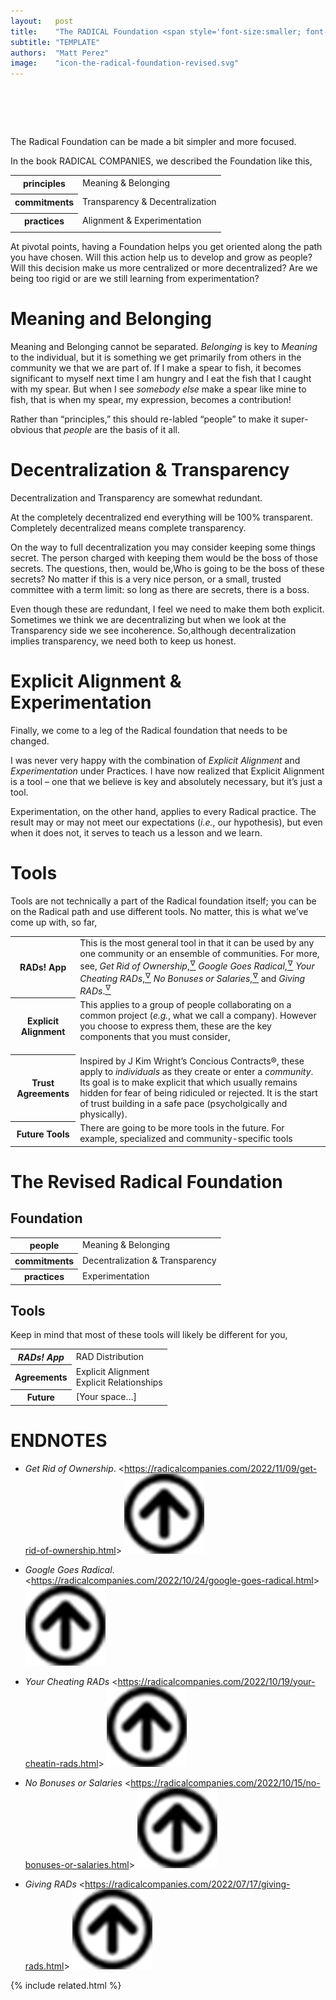 ```yaml
---
layout:   post
title:    "The RADICAL Foundation <span style='font-size:smaller; font-family:cursive; '>(revised)</span>"
subtitle: "TEMPLATE"
authors:  "Matt Perez"
image:    "icon-the-radical-foundation-revised.svg"
---
```


<div style="display:none;">
 <p>The <span class="_paradigm">Radical</span> foundation can be made a bit simpler and more focused.</p>
</div>

<h1>&nbsp;</h1>
 <p>The <span class="_paradigm">Radical</span> Foundation can be made a bit simpler and more focused.</p>
 <p>In the book <span class="_paradigm">RADICAL COMPANIES</span>, we described the Foundation like this,</p>
 <table align="center">
  <tr style="_background">
   <th>principles</th>
   <td>Meaning & Belonging</td>
  </tr>
  <tr>
   <td class="_spacer"></td>
  </tr>
  <tr>
   <th>commitments</th>
   <td>Transparency & Decentralization</td>
  </tr>
  <tr>
   <td class="_spacer"></td>
  </tr>
  <tr style="_background">
   <th>practices</th>
   <td>Alignment & Experimentation</td>
  </tr>
  <tr>
   <td class="_spacer"></td>
  </tr>
 </table>
 <p>At pivotal points, having a <span class='_paradigm'>Foundation</span> helps you get oriented along the path you have chosen. <span class="_quotespan">Will this action help us to develop and grow as people?</span> <span class="_quotespan">Will this decision make us more centralized or more decentralized?</span> <span class="_quotespan">Are we being too rigid or are we still learning from experimentation?</span></p>

<h1>Meaning and Belonging</h1>
 <p>Meaning and Belonging cannot be separated. <em>Belonging</em> is key to <em>Meaning</em> to the individual, but it is something we get primarily from others in the community we that we are part of. If I make a spear to fish, it becomes significant to myself next time I am hungry and I eat the fish that I caught with my spear. But when I see <em>somebody else</em> make a spear like mine to fish, that is when my spear, my expression, becomes a contribution!</p>
 <p>Rather than &ldquo;principles,&rdquo; this should re-labled &ldquo;people&rdquo; to make it super-obvious that <em>people</em> are the basis of it all.</p>

<h1>Decentralization & Transparency</h1>
 <p>Decentralization and Transparency are somewhat redundant.</p>
 <p>At the completely decentralized end everything will be 100% transparent. Completely decentralized means complete transparency.</p>
 <p>On the way to full decentralization you may consider keeping some things secret. The person charged with keeping them would be the boss of those secrets. The questions, then, would be,<span class="_quotespan">Who is going to be the boss of these secrets?</span> No matter if this is a very nice person, or a small, trusted committee with a term limit: so long as there are secrets, there is a boss.</p>
 <p>Even though these are redundant, I feel we need to make them both explicit. Sometimes we think we are decentralizing but when we look at the Transparency side we see incoherence. So,although decentralization implies transparency, we need both to keep us honest.</p>

<h1>Explicit Alignment & Experimentation</h1>
 <p>Finally, we come to a leg of the <span class="_paradigm">Radical</span> foundation that needs to be changed.</p>
 <p>I was never very happy with the combination of <em>Explicit Alignment</em> and <em>Experimentation</em> under Practices. I have now realized that Explicit Alignment is a tool &ndash; one that we believe is key and absolutely necessary, but it&rsquo;s just a tool.</p>
 <p>Experimentation, on the other hand, applies to every <span class="_paradigm">Radical</span> practice. The result may or may not meet our expectations (<em>i.e.</em>, our hypothesis), but even when it does not, it serves to teach us a lesson and we learn.</p>

<h1>Tools</h1>
 <p>Tools are not technically a part of the <span class="_paradigm">Radical</span> foundation itself; you can be on the <span class="_paradigm">Radical</span> path and use different tools. No matter, this is what we&rsquo;ve come up with, so far,</p>
 <div class="_center">
  <table class="_h2table">
   <tr id="_background">
    <th>RADs! App</th>
    <td>This is the most general tool in that it can be used by any one community or an ensemble of communities. For more, see,
                                   <em>Get Rid of Ownership</em>,<a href="#en01"><sup id="bm01">&hairsp;&nabla;&hairsp;</sup></a>
     <em>Google Goes <span class="_paradigm">Radical</span></em>,<a href="#en02"><sup id="bm02">&hairsp;&nabla;&hairsp;</sup></a>
      <em>Your Cheating <span class="_paradigm">RAD</span>s</em>,<a href="#en03"><sup id="bm03">&hairsp;&nabla;&hairsp;</sup></a>
                                 <em>No Bonuses or Salaries</em>,<a href="#en04"><sup id="bm04">&hairsp;&nabla;&hairsp;</sup></a>
         and <em>Giving <span class="_paradigm">RAD</span>s</em>.<a href="#en05"><sup id="bm05">&hairsp;&nabla;&hairsp;</sup></a>
    </td>
   </tr>
   <tr>
    <th>Explicit Alignment</th>
    <td>
     <div>
      This applies to a group of people collaborating on a common project (<em>e.g.</em>, what we call a company). However you choose to express them, these are the key components that you must consider,
      <div class="_center">
       <img
        src="/assets/img/en-alignment.svg"
        alt=""
       >
      </div>
     </div>
    </td>
   </tr>
   <tr id="_background">
    <th>Trust Agreements</th>
    <td>Inspired by J Kim Wright&rsquo;s Concious Contracts&reg;, these apply to <em>individuals</em> as they create or enter a <em>community</em>. Its goal is to make explicit that which usually remains hidden for fear of being ridiculed or rejected. It is the start of trust building in a safe pace (psycholgically and physically).</td>
   </tr>
   <tr>
    <th>Future Tools</th>
    <td>There are going to be more tools in the future. For example, specialized and community-specific tools</td>
   </tr>
  </table>
 </div>

<h1>The Revised Radical Foundation</h1>
 <h2>Foundation</h2>
  <div class="_center">
   <table class="_h2table">
    <tr>
     <th>people</th>
     <td>Meaning & Belonging</td>
    </tr>
    <tr>
     <th>commitments</th>
     <td>Decentralization & Transparency</td>
    </tr>
    <tr>
     <th>practices</th>
     <td>Experimentation</td>
   </tr>
  </table>
 </div>
 <h2>Tools</h2>
  <p>Keep in mind that most of these tools will likely be different for you,</p>
   <div class="_center">
    <table class="_h2table">
     <tr>
      <th><em>RADs! App</em></th>
      <td>
       <span class="_paradigm">RAD</span> Distribution<br>
      </td>
     </tr>
     <tr>
      <th>Agreements</th>
      <td>
       Explicit Alignment
       <br>
       Explicit Relationships
      </td>
     </tr>
     <tr id="_background">
      <th>Future</th>
      <td>
       [Your space&hellip;]
      </td>
     </tr>
   </table>
  </div>

<h1 class="_section">ENDNOTES</h1>
 <ul>
  <li id="en01">
   <p class="_list-item">
    <em>Get Rid of Ownership</em>.
    <<a href="https://radicalcompanies.com/2022/11/09/get-rid-of-ownership.html" target="_blank">https://radicalcompanies.com/2022/11/09/get-rid-of-ownership.html</a>>
    <a class="_uparrow" href="#bm01"><img src="/assets/img/arrow-up-icon.png"></a>
   </p>
  </li>
  <li id="en02">
   <p class="_list-item">
    <em>Google Goes <span class="_paradigm">Radical</span></em>.
    <<a href="https://radicalcompanies.com/2022/10/24/google-goes-radical.html" target="_blank">https://radicalcompanies.com/2022/10/24/google-goes-radical.html</a>>
    <a class="_uparrow" href="#bm02"><img src="/assets/img/arrow-up-icon.png"></a>
   </p>
  </li>
  <li id="en03">
   <p class="_list-item">
    <em>Your Cheating <span class="_paradigm">RAD</span>s</em>
    <<a href="https://radicalcompanies.com/2022/10/19/your-cheatin-rads.html" target="_blank">https://radicalcompanies.com/2022/10/19/your-cheatin-rads.html</a>>
    <a class="_uparrow" href="#bm03"><img src="/assets/img/arrow-up-icon.png"></a>
   </p>
  </li>
  <li id="en04">
   <p class="_list-item">
    <em>No Bonuses or Salaries</em>
    <<a href="https://radicalcompanies.com/2022/10/15/no-bonuses-or-salaries.html" target="_blank">https://radicalcompanies.com/2022/10/15/no-bonuses-or-salaries.html</a>>
    <a class="_uparrow" href="#bm04"><img src="/assets/img/arrow-up-icon.png"></a>
   </p>
  </li>
  <li id="en05">
   <p class="_list-item">
    <em>Giving RADs</em>
    <<a href="https://radicalcompanies.com/2022/07/17/giving-rads.html" target="_blank">https://radicalcompanies.com/2022/07/17/giving-rads.html</a>>
    <a class="_uparrow" href="#bm05"><img src="/assets/img/arrow-up-icon.png"></a>
   </p>
  </li>
 </ul>

{% include related.html %}
